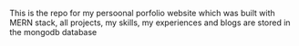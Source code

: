 This is the repo for my persoonal porfolio website which was built with MERN stack, all projects, my skills, my experiences and blogs are stored in the mongodb database

